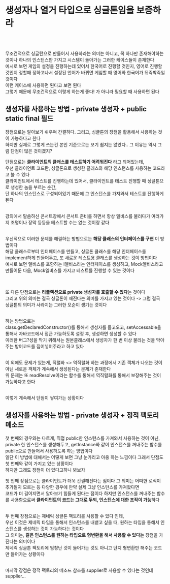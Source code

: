 # 생성자나 열거 타입으로 싱글톤임을 보증하라

<br><br>

무조건적으로 싱글턴으로 만들어서 사용하라는 의미는 아니고, 꼭 하나만 존재해야하는 것이나 하나의 인스턴스만 가지고 시스템이 돌아가는 그러한 케이스들이 존재한다 <br>
예시로 보면 게임의 설정을 진행하는데 있어서 한국어로 진행할 것인지, 영어로 진행할 것인지 정할때 정하고나서 설정된 언어가 바뀌면 게임할 때 영어와 한국어가 뒤죽박죽일 것이다 <br>
이런 케이스에 사용하면 된다고 보면 된다 <br>
그렇기 때문에 무조건적으로 이렇게 하는게 좋다! 가 아니라 필요할 때 사용하면 된다
<br>

## 생성자를 사용하는 방법 - private 생성자 + public static final 필드 <br>
장점으로는 알아보기 쉬우며 간결하다. 그리고, 싱글톤의 장점을 활용해서 사용하는 것이 가능하다고 한다 <br>
하지만 실제로 그렇게 쓰는건 본인 기준으로는 보기 쉽지는 않았다.. 그 이유는 역시 그럼 단점이 많은 것이겠지? <br>

단점으로는 **클라이언트의 클래스를 테스트하기 어려워진다** 라고 되어있는데, <br>
우선 클라이언트 코드란, 싱글톤으로 생성한 클래스와 해당 인스턴스를 사용하는 코드라고 볼 수 있다 <br>
클라이언트에서 테스트를 진행하는데 있어서, 클라이언트를 테스트 진행할 때 싱글톤으로 생성한 놈을 부르는 순간, <br>
단 하나의 인스턴스로 구성되어있기 때문에 그 인스턴스를 가져와서 테스트를 진행하게 된다 <br>
<br>

강의에서 말씀하신 콘서트장에서 콘서트 준비를 하면서 항상 엘비스를 불러다가 여러가지 조명이나 장막 등등을 테스트할 수는 없는 것이랑 같다 <br>
<br>

우선적으로 이러한 문제를 해결하는 방법으로는 **해당 클래스의 인터페이스를 구현** 이 방법이다 <br>
해당 클래스로부터 인터페이스를 만들고, 싱글톤 클래스를 해당 인터페이스를 implement하게 만들어두고, 또 새로운 테스트용 클래스를 생성하는 것이 방법이다 <br>
예시로 보면 엘비스를 포함하는 I엘비스라는 인터페이스를 생성하고, Mock엘비스라고 만들어둔 다음, Mock엘비스를 가지고 테스트를 진행할 수 있는 것이다 <br>
<br><br>

또 다른 단점으로는 **리플렉션으로 private 생성자를 호출할 수 있다**는 것이다 <br>
그리고 위의 의미는 결국 싱글톤이 깨진다는 의미를 가지고 있는 것이다 -> 그럼 결국 싱글톤의 의미가 사라지는 그러한 모순이 생기는 것이다 <br>
<br>

하는 방법으로는 <br>
class.getDeclaredConstructor()를 통해서 생성자를 들고오고, setAccessable을 통해서 자바코드에서 접근 가능하도록 설정 후, 생성하면 생성할 수 있다 <br>
이러한 버그?성을 막기 위해서는 원본클래스에서 생성자가 한 번 이상 불리는 것을 막아주는 방어코드를 집어넣어주라고 하고 있다 <br>
<br>

이 외에도 문제가 있는게, 직렬화 <> 역직렬화 하는 과정에서 기존 객체가 나오는 것이 아닌 새로운 객체가 계속해서 생성된다는 문제가 존재한다 <br>
위 문제는 또 readResolve이라는 함수를 통해서 역직렬화를 통해서 보장해주는 것이 가능하다고 한다 <br>
<br>

이렇게 계속해서 단점이 쌓여가는 상황이다 <br>

## 생성자를 사용하는 방법 - private 생성자 + 정적 팩토리 메소드
첫 번째의 경우와는 다르게, 직접 public한 인스턴스를 가져와서 사용하는 것이 아닌, private 한 인스턴스를 생성해두고, getInstance와 같이 인스턴스를 꺼내주는 함수를 public으로 만들어서 사용하도록 하는 방법이다 <br>
일단 이 방법에 대해서는 어떻게 보면 그냥 눈가리고 아웅 하는 느낌이다 그래서 단점도 첫 번째와 같이 가지고 있는 상황이다 <br>
하지만 그래도 장점이 더 있다고하니 봐보자 <br>

첫 번째 장점으로는 클라이언트가 더욱 간결해진다는 점이다 그 의미는 어떠한 로직이 추가될지 모르는 등 다양한 경우에 만약 실제 그냥 인스턴스를 가져왔다면 <br>
코드가 더 길어지면서 알아보기 힘들게 된다는 점이다 하지만 인스턴스를 꺼내주는 함수를 사용함으로써 **클라이언트의 코드는 그대로 두되, 인스턴스에 대한 조작이 가능**하다 <br>
<br>

두 번쨰 장점으로는 제네릭 싱글톤 팩토리를 사용할 수 있다 인데, <br>
우선 이것은 제네릭 타입을 통해서 인스턴스를 내뱉고 싶을 때, 원하는 타입을 통해서 인스턴스를 생성하는 것이 가능하다는 것이다 <br>
그 의미는, **같은 인스턴스를 원하는 타입으로 형변환을 해서 사용할 수 있다는** 장점을 가진다는 의미이다 <br>
제네릭 싱글톤 팩토리에 엄청난 것이 들어가는 것도 아니고 단지 형변환만 해주는 코드만 들어가는 상황이다 <br>
<br>

마지막 장점은 정적 팩토리의 메소드 참조를 supplier로 사용할 수 있다는 것인데 <br>
supplier...
